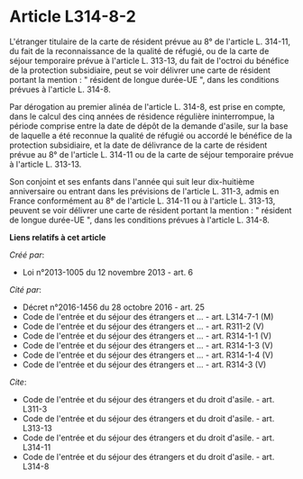 # Article L314-8-2

L'étranger titulaire de la carte de résident prévue au 8° de l'article L. 314-11, du fait de la reconnaissance de la qualité
de réfugié, ou de la carte de séjour temporaire prévue à l'article L. 313-13, du fait de l'octroi du bénéfice de la
protection subsidiaire, peut se voir délivrer une carte de résident portant la mention : " résident de longue durée-UE ",
dans les conditions prévues à l'article L. 314-8. 

Par dérogation au premier alinéa de l'article L. 314-8, est prise en compte, dans le calcul des cinq années de résidence
régulière ininterrompue, la période comprise entre la date de dépôt de la demande d'asile, sur la base de laquelle a été
reconnue la qualité de réfugié ou accordé le bénéfice de la protection subsidiaire, et la date de délivrance de la carte de
résident prévue au 8° de l'article L. 314-11 ou de la carte de séjour temporaire prévue à l'article L. 313-13. 

Son conjoint et ses enfants dans l'année qui suit leur dix-huitième anniversaire ou entrant dans les prévisions de l'article
L. 311-3, admis en France conformément au 8° de l'article L. 314-11 ou à l'article L. 313-13, peuvent se voir délivrer une
carte de résident portant la mention : " résident de longue durée-UE ", dans les conditions prévues à l'article L. 314-8.

**Liens relatifs à cet article**

_Créé par_:

  - Loi n°2013-1005 du 12 novembre 2013 - art. 6

_Cité par_:

  - Décret n°2016-1456 du 28 octobre 2016 - art. 25
  - Code de l'entrée et du séjour des étrangers et ... - art. L314-7-1 (M)
  - Code de l'entrée et du séjour des étrangers et ... - art. R311-2 (V)
  - Code de l'entrée et du séjour des étrangers et ... - art. R314-1-1 (V)
  - Code de l'entrée et du séjour des étrangers et ... - art. R314-1-3 (V)
  - Code de l'entrée et du séjour des étrangers et ... - art. R314-1-4 (V)
  - Code de l'entrée et du séjour des étrangers et ... - art. R314-3 (V)

_Cite_:

  - Code de l'entrée et du séjour des étrangers et du droit d'asile. - art. L311-3
  - Code de l'entrée et du séjour des étrangers et du droit d'asile. - art. L313-13
  - Code de l'entrée et du séjour des étrangers et du droit d'asile. - art. L314-11
  - Code de l'entrée et du séjour des étrangers et du droit d'asile. - art. L314-8
